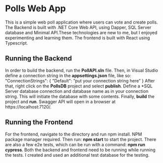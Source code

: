 # Polls Web App

This is a simple web poll application where users can vote and create polls. The Backend is built with .NET Core Web API, using Dapper, SQL Server database and Minimal API.These technologies are new to me, but I enjoyed experimenting and learning them. The frontend is built with React using Typescript.

## Running the Backend

In order to build the backend, run the **PollAPI.sln** file. Then, in Visual Studio define a connection string in the **appsettings.json** file, like so:   
"ConnectionStrings": {
    "Default": ”put your connection string here”
  } 
After that, right click on the **PollsDB** project and select **publish**. Define a *SQL Server database connection and database name as in your connection string. This will initiate the database with some contents. 
Finally, **build** the project and **run**. Swagger API will open in a browser at https://localhost:7120/.

## Running the Frontend

For the frontend, navigate to the directory and run npm install. NPM package manager required. Then run: **npm start** to start the project. There are also a few e2e tests, which can be run with a command: **npm run cypress**. Both the backend and frontend need to be running while running the tests. I created and used an additional test database for the testing.
